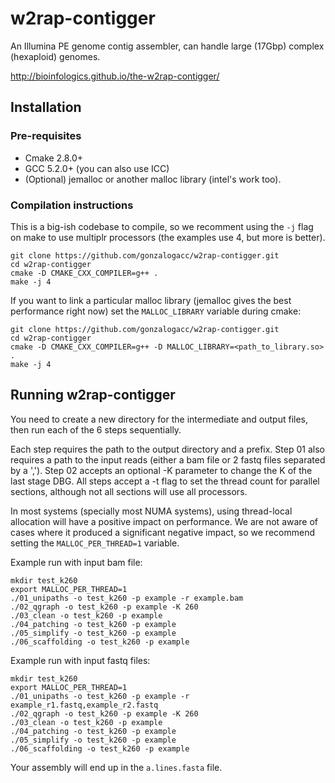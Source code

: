 # w2rap-contigger

An Illumina PE genome contig assembler, can handle large (17Gbp) complex (hexaploid) genomes.

http://bioinfologics.github.io/the-w2rap-contigger/ 

## Installation
### Pre-requisites

* Cmake 2.8.0+  
* GCC 5.2.0+ (you can also use ICC)
* (Optional) jemalloc or another malloc library (intel's work too).

### Compilation instructions
This is a big-ish codebase to compile, so we recomment using the `-j` flag on make to use multiplr processors (the examples use 4, but more is better).

```
git clone https://github.com/gonzalogacc/w2rap-contigger.git
cd w2rap-contigger
cmake -D CMAKE_CXX_COMPILER=g++ .  
make -j 4
```

If you want to link a particular malloc library (jemalloc gives the best performance right now) set the `MALLOC_LIBRARY` variable during cmake:

```
git clone https://github.com/gonzalogacc/w2rap-contigger.git
cd w2rap-contigger
cmake -D CMAKE_CXX_COMPILER=g++ -D MALLOC_LIBRARY=<path_to_library.so> .  
make -j 4
```

## Running w2rap-contigger

You need to create a new directory for the intermediate and output files, then run each of the 6 steps sequentially.

Each step requires the path to the output directory and a prefix. Step 01 also requires a path to the input reads (either a bam file or 2 fastq files separated by a ','). Step 02 accepts an optional -K parameter to change the K of the last stage DBG. All steps accept a -t flag to set the thread count for parallel sections, although not all sections will use all processors.

In most systems (specially most NUMA systems), using thread-local allocation will have a positive impact on performance. We are not aware of cases where it produced a significant negative impact, so we recommend setting the `MALLOC_PER_THREAD=1` variable.

Example run with input bam file:

```
mkdir test_k260
export MALLOC_PER_THREAD=1
./01_unipaths -o test_k260 -p example -r example.bam
./02_qgraph -o test_k260 -p example -K 260
./03_clean -o test_k260 -p example
./04_patching -o test_k260 -p example
./05_simplify -o test_k260 -p example
./06_scaffolding -o test_k260 -p example
```


Example run with input fastq files:

```
mkdir test_k260
export MALLOC_PER_THREAD=1
./01_unipaths -o test_k260 -p example -r example_r1.fastq,example_r2.fastq
./02_qgraph -o test_k260 -p example -K 260
./03_clean -o test_k260 -p example
./04_patching -o test_k260 -p example
./05_simplify -o test_k260 -p example
./06_scaffolding -o test_k260 -p example
```

Your assembly will end up in the `a.lines.fasta` file.
